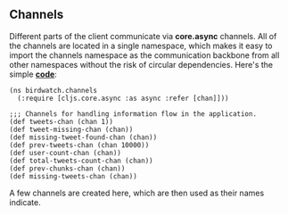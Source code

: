 ## Channels

Different parts of the client communicate via **core.async** channels. All of the channels are located in a single namespace, which makes it easy to import the channels namespace as the communication backbone from all other namespaces without the risk of circular dependencies. Here's the simple **[code](https://github.com/matthiasn/BirdWatch/blob/19e6265b562ec5e08ec6bb2bbe4aaadd72bd8970/Clojure-Websockets/MainApp/src/cljs/birdwatch/channels.cljs)**:

~~~
(ns birdwatch.channels
  (:require [cljs.core.async :as async :refer [chan]]))

;;; Channels for handling information flow in the application.
(def tweets-chan (chan 1))
(def tweet-missing-chan (chan))
(def missing-tweet-found-chan (chan))
(def prev-tweets-chan (chan 10000))
(def user-count-chan (chan))
(def total-tweets-count-chan (chan))
(def prev-chunks-chan (chan))
(def missing-tweets-chan (chan))
~~~

A few channels are created here, which are then used as their names indicate.